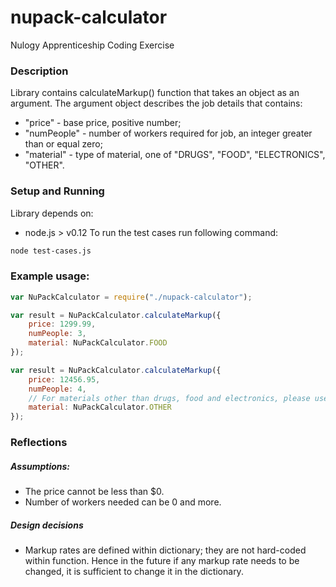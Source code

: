# nupack-calculator
Nulogy Apprenticeship Coding Exercise

### Description

Library contains calculateMarkup() function that takes an object as an argument. 
The argument object describes the job details that contains: 
* "price" - base price, positive number;
* "numPeople" - number of workers required for job, an integer greater than or equal zero;
* "material" - type of material, one of "DRUGS", "FOOD", "ELECTRONICS", "OTHER". 

### Setup and Running
Library depends on:
* node.js > v0.12
To run the test cases run following command:
```bash
node test-cases.js
```

### Example usage: 
```javascript
var NuPackCalculator = require("./nupack-calculator");

var result = NuPackCalculator.calculateMarkup({
    price: 1299.99,
    numPeople: 3,
    material: NuPackCalculator.FOOD
});

var result = NuPackCalculator.calculateMarkup({
    price: 12456.95,
    numPeople: 4,
    // For materials other than drugs, food and electronics, please use OTHER as material type.
    material: NuPackCalculator.OTHER
});
```
### Reflections
##### Assumptions:
* The price cannot be less than $0.
* Number of workers needed can be 0 and more.

##### Design decisions
* Markup rates are defined within dictionary; they are not hard-coded within function. Hence in the future if any markup rate needs to be changed, it is sufficient to change it in the dictionary.
